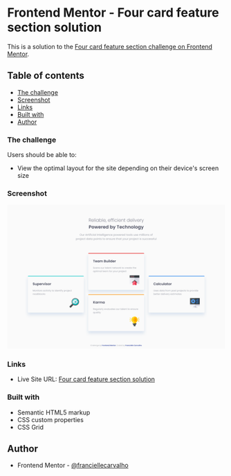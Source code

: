 # Frontend Mentor - Four card feature section solution

This is a solution to the [Four card feature section challenge on Frontend Mentor](https://www.frontendmentor.io/challenges/four-card-feature-section-weK1eFYK).

## Table of contents

- [The challenge](#the-challenge)
- [Screenshot](#screenshot)
- [Links](#links)
- [Built with](#built-with)
- [Author](#author)

### The challenge

Users should be able to:

- View the optimal layout for the site depending on their device's screen size

### Screenshot

![](./screenshot.jpg)

### Links

- Live Site URL: [Four card feature section solution](https://franciellecarvalho.github.io/four-card-feature-section/)

### Built with

- Semantic HTML5 markup
- CSS custom properties
- CSS Grid

## Author

- Frontend Mentor - [@franciellecarvalho](https://www.frontendmentor.io/profile/franciellecarvalho)
